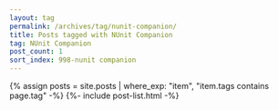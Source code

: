 ```yaml
---
layout: tag
permalink: /archives/tag/nunit-companion/
title: Posts tagged with NUnit Companion
tag: NUnit Companion
post_count: 1
sort_index: 998-nunit companion
---
```

{% assign posts = site.posts | where_exp: "item", "item.tags contains page.tag" -%}
{%- include post-list.html -%}
